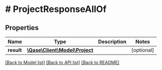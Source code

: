 # # ProjectResponseAllOf

## Properties

Name | Type | Description | Notes
------------ | ------------- | ------------- | -------------
**result** | [**\Qase\Client\Model\Project**](Project.md) |  | [optional]

[[Back to Model list]](../../README.md#models) [[Back to API list]](../../README.md#endpoints) [[Back to README]](../../README.md)
